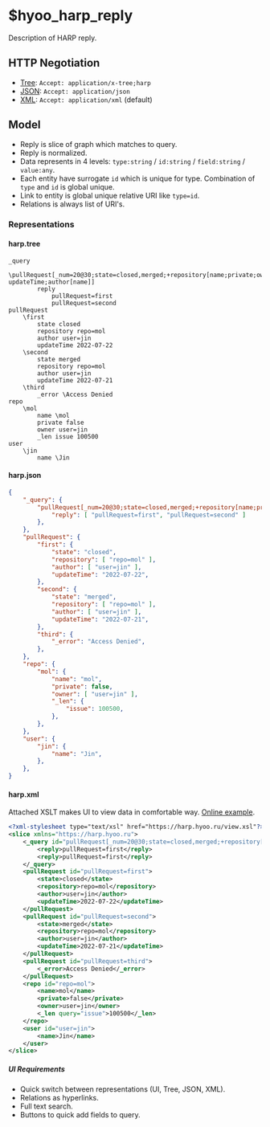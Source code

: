 # $hyoo_harp_reply

Description of HARP reply.

## HTTP Negotiation

- [Tree](https://github.com/nin-jin/tree.d): `Accept: application/x-tree;harp`
- [JSON](https://www.w3.org/XML/): `Accept: application/json`
- [XML](https://www.json.org/json-en.html): `Accept: application/xml` (default)

## Model

- Reply is slice of graph which matches to query.
- Reply is normalized.
- Data represents in 4 levels: `type:string` / `id:string` / `field:string` / `value:any`.
- Each entity have surrogate `id` which is unique for type. Combination of `type` and `id` is global unique.
- Link to entity is global unique relative URI like `type=id`.
- Relations is always list of URI's.

### Representations

#### harp.tree

```tree
_query
	\pullRequest[_num=20@30;state=closed,merged;+repository[name;private;owner[name];_len[issue]];-updateTime;author[name]]
		reply
			pullRequest=first
			pullRequest=second
pullRequest
	\first
		state closed
		repository repo=mol
		author user=jin
		updateTime 2022-07-22
	\second
		state merged
		repository repo=mol
		author user=jin
		updateTime 2022-07-21
	\third
		_error \Access Denied
repo
	\mol
		name \mol
		private false
		owner user=jin
		_len issue 100500
user
	\jin
		name \Jin
```

#### harp.json

```json
{
	"_query": {
		"pullRequest[_num=20@30;state=closed,merged;+repository[name;private;owner[name];_len[issue]];-updateTime;author[name]]": {
			"reply": [ "pullRequest=first", "pullRequest=second" ]
		},
	},
	"pullRequest": {
		"first": {
			"state": "closed",
			"repository": [ "repo=mol" ],
			"author": [ "user=jin" ],
			"updateTime": "2022-07-22",
		},
		"second": {
			"state": "merged",
			"repository": [ "repo=mol" ],
			"author": [ "user=jin" ],
			"updateTime": "2022-07-21",
		},
		"third": {
			"_error": "Access Denied",
		},
	},
	"repo": {
		"mol": {
			"name": "mol",
			"private": false,
			"owner": [ "user=jin" ],
			"_len": {
				"issue": 100500,
			},
		},
	},
	"user": {
		"jin": {
			"name": "Jin",
		},
	},
}
```

#### harp.xml

Attached XSLT makes UI to view data in comfortable way. [Online example](https://nin-jin.github.io/harp/api=1).

```xml
<?xml-stylesheet type="text/xsl" href="https://harp.hyoo.ru/view.xsl"?>
<slice xmlns="https://harp.hyoo.ru">
	<_query id="pullRequest[_num=20@30;state=closed,merged;+repository[name;private;owner[name];_len[issue]];-updateTime;author[name]]">
		<reply>pullRequest=first</reply>
		<reply>pullRequest=first</reply>
	</_query>
	<pullRequest id="pullRequest=first">
		<state>closed</state>
		<repository>repo=mol</repository>
		<author>user=jin</author>
		<updateTime>2022-07-22</updateTime>
	</pullRequest>
	<pullRequest id="pullRequest=second">
		<state>merged</state>
		<repository>repo=mol</repository>
		<author>user=jin</author>
		<updateTime>2022-07-21</updateTime>
	</pullRequest>
	<pullRequest id="pullRequest=third">
		<_error>Access Denied</_error>
	</pullRequest>
	<repo id="repo=mol">
		<name>mol</name>
		<private>false</private>
		<owner>user=jin</owner>
		<_len query="issue">100500</_len>
	</repo>
	<user id="user=jin">
		<name>Jin</name>
	</user>
</slice>
```

##### UI Requirements

- Quick switch between representations (UI, Tree, JSON, XML).
- Relations as hyperlinks.
- Full text search.
- Buttons to quick add fields to query.

